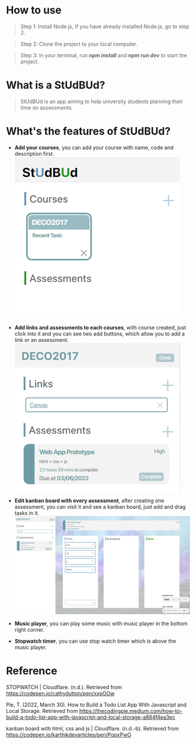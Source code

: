 # How to use
>Step 1: Install Node.js, If you have already installed Node.js, go to step 2.

>Step 2: Clone the project to your local computer.

>Step 3: In your terminal, run *__npm install__* and *__npm run dev__* to start the project.




# What is a StUdBUd?
>StUdBUd is an app aiming to help university students planning their time on assessments.

# What's the features of StUdBUd?
  * __Add your courses__, you can add your course with name, code and description first.
  ![Add a course](public/img/create-course.png)
  
  * __Add links and assessments to each courses__, with course created, just click into it and you can see two add buttons, which allow you to add a link or an assessment. 
  ![Add links and assessments to a course](public/img/create-link-and-ass.png)

  * __Edit kanban board with every assessment__, after creating one assessment, you can visit it and see a kanban board, just add and drag tasks in it.
  ![Overview with kanban board of one assessment opened](public/img/overview.png)

  * __Music player__, you can play some music with music player in the bottom right corner.
  * __Stopwatch timer__, you can use stop watch timer which is above the music player.

# Reference 
STOPWATCH | Cloudflare. (n.d.). 
    Retrieved from https://codepen.io/cathydutton/pen/xxpOOw

Pie, T. (2022, March 30). How to Build a Todo List App With Javascript and Local Storage. 
    Retrieved from https://thecodingpie.medium.com/how-to-build-a-todo-list-app-with-javascript-and-local-storage-a884f4ea3ec

kanban board with html, css and js | Cloudflare. (n.d.-b). 
    Retrieved from https://codepen.io/karthikdevarticles/pen/PopxPwO